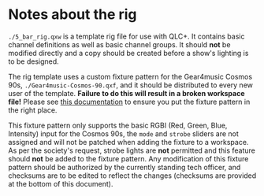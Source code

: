 # Notes about the rig  
  
`./5_bar_rig.qxw` is a template rig file for use with QLC+. It contains basic channel definitions as well as basic channel groups. It should **not** be modified directly and a copy should be created before a show's lighting is to be designed.  
  
The rig template uses a custom fixture pattern for the Gear4music Cosmos 90s, `./Gear4music-Cosmos-90.qxf`, and it should be distributed to every new user of the template. **Failure to do this will result in a broken workspace file!** Please see [this documentation](https://docs.qlcplus.org/v5/fixture-definition-editor) to ensure you put the fixture pattern in the right place.  
  
This fixture pattern only supports the basic RGBI (Red, Green, Blue, Intensity) input for the Cosmos 90s, the `mode` and `strobe` sliders are not assigned and will not be patched when adding the fixture to a workspace.  
As per the society's request, strobe lights are **not** permitted and this feature should **not** be added to the fixture pattern. Any modification of this fixture pattern should be authorized by the currently standing tech officer, and checksums are to be edited to reflect the changes (checksums are provided at the bottom of this document).  
  

 